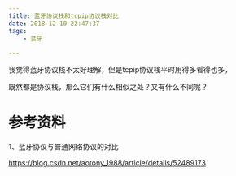 ```yaml
---
title: 蓝牙协议栈和tcpip协议栈对比
date: 2018-12-10 22:47:37
tags:
	- 蓝牙

---
```




我觉得蓝牙协议栈不太好理解，但是tcpip协议栈平时用得多看得也多，

既然都是协议栈，那么它们有什么相似之处？又有什么不同呢？





# 参考资料

1、蓝牙协议与普通网络协议的对比

https://blog.csdn.net/aotony_1988/article/details/52489173
